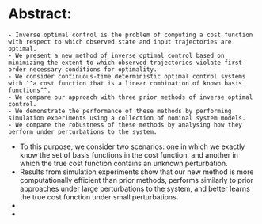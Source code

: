 # Abstract:
	- Inverse optimal control is the problem of computing a cost function with respect to which observed state and input trajectories are optimal.
	- We present a new method of inverse optimal control based on minimizing the extent to which observed trajectories violate first-order necessary conditions for optimality.
	- We consider continuous-time deterministic optimal control systems with ^^a cost function that is a linear combination of known basis functions^^.
	- We compare our approach with three prior methods of inverse optimal control.
	- We demonstrate the performance of these methods by performing simulation experiments using a collection of nominal system models.
	- We compare the robustness of these methods by analysing how they perform under perturbations to the system.
- To this purpose, we consider two scenarios: one in which we exactly know the set of basis functions in the cost function, and another in which the true cost function contains an unknown perturbation.
- Results from simulation experiments show that our new method is more computationally efficient than prior methods, performs similarly to prior approaches under large perturbations to the system, and better learns the true cost function under small perturbations.
-
-